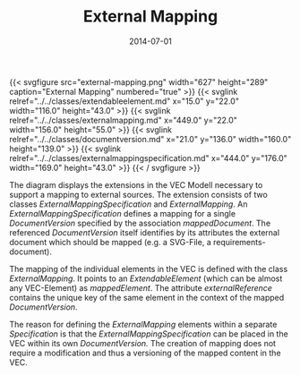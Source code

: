 ﻿---
title: External Mapping
toc: false
type: specs
layout: diagram
date: "2014-07-01"
draft: false
specification: VEC
version: 1.1.1
documentType: "Recommendation"
elementType: Diagram
classes:
  - ExtendableElement
  - ExternalMapping
  - DocumentVersion
  - ExternalMappingSpecification
menu:
  VEC-1.1.1:    
    parent: external-mapping
    identifier: external-mapping/external-mapping
    weight: 1008001 

# Prev/next pager order (if `docs_section_pager` enabled in `params.toml`)
weight: 1008001
---
{{< svgfigure src="external-mapping.png" width="627" height="289" caption="External Mapping" numbered="true" >}}
  {{< svglink relref="../../classes/extendableelement.md" x="15.0" y="22.0" width="116.0" height="43.0" >}}
  {{< svglink relref="../../classes/externalmapping.md" x="449.0" y="22.0" width="156.0" height="55.0" >}}
  {{< svglink relref="../../classes/documentversion.md" x="21.0" y="136.0" width="160.0" height="139.0" >}}
  {{< svglink relref="../../classes/externalmappingspecification.md" x="444.0" y="176.0" width="169.0" height="43.0" >}}
{{< / svgfigure >}}
<p> The diagram displays the extensions in the VEC Modell necessary to support a mapping to external sources. The extension consists of two classes <i>ExternalMappingSpecification</i> and <i>ExternalMapping</i>. An <i>ExternalMappingSpecification</i> defines a mapping for a single <i>DocumentVersion </i>specified by the association <i>mappedDocument</i>. The referenced <i>DocumentVersion </i>itself identifies by its attributes the external document which should be mapped (e.g. a SVG-File, a requirements-document).     </p>      <p> The mapping of the individual elements in the VEC is defined with the class <i>ExternalMapping</i>. It points to an <i>ExtendableElement</i> (which can be almost any VEC-Element) as <i>mappedElement</i>. The attribute <i>externalReference</i> contains the unique key of the same element in the context of the mapped <i>DocumentVersion</i>.     </p>      <p> The reason for defining the <i>ExternalMapping</i> elements within a separate <i>Specification</i> is that the <i>ExternalMappingSpecification</i> can be placed in the VEC within its own <i>DocumentVersion. </i>The creation of mapping does not require a modification and thus a versioning of the mapped content in the VEC.      </p>